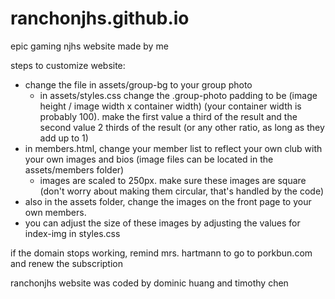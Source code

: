 # ranchonjhs.github.io

epic gaming njhs website made by me

steps to customize website:
- change the file in assets/group-bg to your group photo
  - in assets/styles.css change the .group-photo padding to be (image height / image width x container width) (your container width is probably 100). make the first value a third of the result and the second value 2 thirds of the result (or any other ratio, as long as they add up to 1)
- in members.html, change your member list to reflect your own club with your own images and bios (image files can be located in the assets/members folder)
  - images are scaled to 250px. make sure these images are square (don't worry about making them circular, that's handled by the code)
- also in the assets folder, change the images on the front page to your own members.
- you can adjust the size of these images by adjusting the values for index-img in styles.css

if the domain stops working, remind mrs. hartmann to go to porkbun.com and renew the subscription

ranchonjhs website was coded by dominic huang and timothy chen
